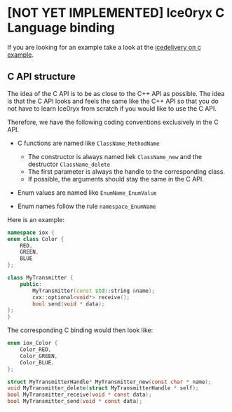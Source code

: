 # [NOT YET IMPLEMENTED] Ice0ryx C Language binding

If you are looking for an example take a look at the
[icedelivery on c example](../iceoryx_examples/icedelivery_on_c).

## C API structure

The idea of the C API is to be as close to the C++ API as possible. The idea is 
that the C API looks and feels the same like the C++ API so that you do not have 
to learn Ice0ryx from scratch if you would like to use the C API.

Therefore, we have the following coding conventions exclusively in the C API.

 - C functions are named like `ClassName_MethodName`
    - The constructor is always named liek `ClassName_new` and the
      destructor `ClassName_delete`
    - The first parameter is always the handle to the corresponding class.
    - If possible, the arguments should stay the same in the C API.

 - Enum values are named like `EnumName_EnumValue`
 - Enum names follow the rule `namespace_EnumName`

Here is an example:
```cpp
namespace iox {
enum class Color {
    RED,
    GREEN,
    BLUE
};

class MyTransmitter {
    public:
        MyTransmitter(const std::string &name);
        cxx::optional<void*> receive();
        bool send(void * data);
};
}
```

The corresponding C binding would then look like:
```c
enum iox_Color {
    Color_RED,
    Color_GREEN,
    Color_BLUE,
};

struct MyTransmitterHandle* MyTransmitter_new(const char * name);
void MyTransmitter_delete(struct MyTransmitterHandle * self);
bool MyTransmitter_receive(void * const data);
bool MyTransmitter_send(void * const data);
```

